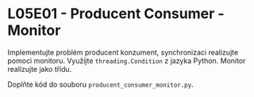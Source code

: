 # L05E01 - Producent Consumer - Monitor
Implementujte problém producent konzument, synchronizaci realizujte pomoci monitoru. Využíjte `threading.Condition` z jazyka Python. Monitor realizujte jako třídu.

Doplňte kód do souboru `producent_consumer_monitor.py`.